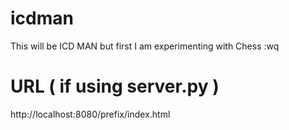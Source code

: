 # icdman
This will be ICD MAN but first I am experimenting with Chess
:wq
# URL ( if using server.py )
http://localhost:8080/prefix/index.html
